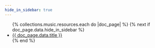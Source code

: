 ```yaml
---
hide_in_sidebar: true
---
```

<nav aria-label="">
  <ul role="list">
    {% collections.music.resources.each do |doc_page| %}
      {% next if doc_page.data.hide_in_sidebar %}
      <li><a href="{{ doc_page.relative_url }}">
        {{ doc_page.data.title }}
      </a></li>
    {% end %}
  </ul>
</nav>

